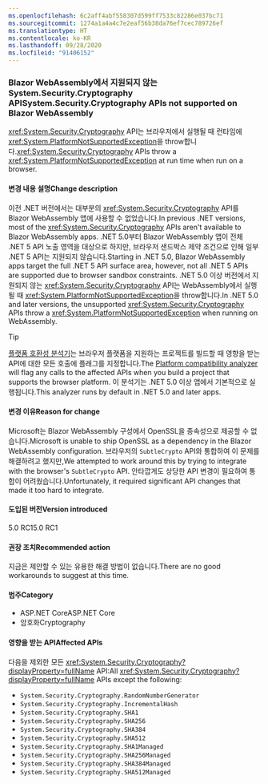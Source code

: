 ```yaml
---
ms.openlocfilehash: 6c2aff4abf558307d599ff7533c82286e037bc71
ms.sourcegitcommit: 1274a1a4a4c7e2eaf56b38da76ef7cec789726ef
ms.translationtype: HT
ms.contentlocale: ko-KR
ms.lasthandoff: 09/28/2020
ms.locfileid: "91406152"
---
```

### <a name="systemsecuritycryptography-apis-not-supported-on-blazor-webassembly"></a><span data-ttu-id="db739-101">Blazor WebAssembly에서 지원되지 않는 System.Security.Cryptography API</span><span class="sxs-lookup"><span data-stu-id="db739-101">System.Security.Cryptography APIs not supported on Blazor WebAssembly</span></span>

<span data-ttu-id="db739-102"><xref:System.Security.Cryptography> API는 브라우저에서 실행될 때 런타임에 <xref:System.PlatformNotSupportedException>을 throw합니다.</span><span class="sxs-lookup"><span data-stu-id="db739-102"><xref:System.Security.Cryptography> APIs throw a <xref:System.PlatformNotSupportedException> at run time when run on a browser.</span></span>

#### <a name="change-description"></a><span data-ttu-id="db739-103">변경 내용 설명</span><span class="sxs-lookup"><span data-stu-id="db739-103">Change description</span></span>

<span data-ttu-id="db739-104">이전 .NET 버전에서는 대부분의 <xref:System.Security.Cryptography> API를 Blazor WebAssembly 앱에 사용할 수 없었습니다.</span><span class="sxs-lookup"><span data-stu-id="db739-104">In previous .NET versions, most of the <xref:System.Security.Cryptography> APIs aren't available to Blazor WebAssembly apps.</span></span> <span data-ttu-id="db739-105">.NET 5.0부터 Blazor WebAssembly 앱이 전체 .NET 5 API 노출 영역을 대상으로 하지만, 브라우저 샌드박스 제약 조건으로 인해 일부 .NET 5 API는 지원되지 않습니다.</span><span class="sxs-lookup"><span data-stu-id="db739-105">Starting in .NET 5.0, Blazor WebAssembly apps target the full .NET 5 API surface area, however, not all .NET 5 APIs are supported due to browser sandbox constraints.</span></span> <span data-ttu-id="db739-106">.NET 5.0 이상 버전에서 지원되지 않는 <xref:System.Security.Cryptography> API는 WebAssembly에서 실행될 때 <xref:System.PlatformNotSupportedException>을 throw합니다.</span><span class="sxs-lookup"><span data-stu-id="db739-106">In .NET 5.0 and later versions, the unsupported <xref:System.Security.Cryptography> APIs throw a <xref:System.PlatformNotSupportedException> when running on WebAssembly.</span></span>

> [!TIP]
> <span data-ttu-id="db739-107">[플랫폼 호환성 분석기](../../../../docs/core/compatibility/code-analysis.md#ca1416-platform-compatibility)는 브라우저 플랫폼을 지원하는 프로젝트를 빌드할 때 영향을 받는 API에 대한 모든 호출에 플래그를 지정합니다.</span><span class="sxs-lookup"><span data-stu-id="db739-107">The [Platform compatibility analyzer](../../../../docs/core/compatibility/code-analysis.md#ca1416-platform-compatibility) will flag any calls to the affected APIs when you build a project that supports the browser platform.</span></span> <span data-ttu-id="db739-108">이 분석기는 .NET 5.0 이상 앱에서 기본적으로 실행됩니다.</span><span class="sxs-lookup"><span data-stu-id="db739-108">This analyzer runs by default in .NET 5.0 and later apps.</span></span>

#### <a name="reason-for-change"></a><span data-ttu-id="db739-109">변경 이유</span><span class="sxs-lookup"><span data-stu-id="db739-109">Reason for change</span></span>

<span data-ttu-id="db739-110">Microsoft는 Blazor WebAssembly 구성에서 OpenSSL을 종속성으로 제공할 수 없습니다.</span><span class="sxs-lookup"><span data-stu-id="db739-110">Microsoft is unable to ship OpenSSL as a dependency in the Blazor WebAssembly configuration.</span></span> <span data-ttu-id="db739-111">브라우저의 `SubtleCrypto` API와 통합하여 이 문제를 해결하려고 했지만,</span><span class="sxs-lookup"><span data-stu-id="db739-111">We attempted to work around this by trying to integrate with the browser's `SubtleCrypto` API.</span></span> <span data-ttu-id="db739-112">안타깝게도 상당한 API 변경이 필요하여 통합이 어려웠습니다.</span><span class="sxs-lookup"><span data-stu-id="db739-112">Unfortunately, it required significant API changes that made it too hard to integrate.</span></span>

#### <a name="version-introduced"></a><span data-ttu-id="db739-113">도입된 버전</span><span class="sxs-lookup"><span data-stu-id="db739-113">Version introduced</span></span>

<span data-ttu-id="db739-114">5.0 RC1</span><span class="sxs-lookup"><span data-stu-id="db739-114">5.0 RC1</span></span>

#### <a name="recommended-action"></a><span data-ttu-id="db739-115">권장 조치</span><span class="sxs-lookup"><span data-stu-id="db739-115">Recommended action</span></span>

<span data-ttu-id="db739-116">지금은 제안할 수 있는 유용한 해결 방법이 없습니다.</span><span class="sxs-lookup"><span data-stu-id="db739-116">There are no good workarounds to suggest at this time.</span></span>

#### <a name="category"></a><span data-ttu-id="db739-117">범주</span><span class="sxs-lookup"><span data-stu-id="db739-117">Category</span></span>

- <span data-ttu-id="db739-118">ASP.NET Core</span><span class="sxs-lookup"><span data-stu-id="db739-118">ASP.NET Core</span></span>
- <span data-ttu-id="db739-119">암호화</span><span class="sxs-lookup"><span data-stu-id="db739-119">Cryptography</span></span>

#### <a name="affected-apis"></a><span data-ttu-id="db739-120">영향을 받는 API</span><span class="sxs-lookup"><span data-stu-id="db739-120">Affected APIs</span></span>

<span data-ttu-id="db739-121">다음을 제외한 모든 <xref:System.Security.Cryptography?displayProperty=fullName> API:</span><span class="sxs-lookup"><span data-stu-id="db739-121">All <xref:System.Security.Cryptography?displayProperty=fullName> APIs except the following:</span></span>

- `System.Security.Cryptography.RandomNumberGenerator`
- `System.Security.Cryptography.IncrementalHash`
- `System.Security.Cryptography.SHA1`
- `System.Security.Cryptography.SHA256`
- `System.Security.Cryptography.SHA384`
- `System.Security.Cryptography.SHA512`
- `System.Security.Cryptography.SHA1Managed`
- `System.Security.Cryptography.SHA256Managed`
- `System.Security.Cryptography.SHA384Managed`
- `System.Security.Cryptography.SHA512Managed`

<!--

#### Affected APIs

- `T:System.Security.Cryptography`

-->
